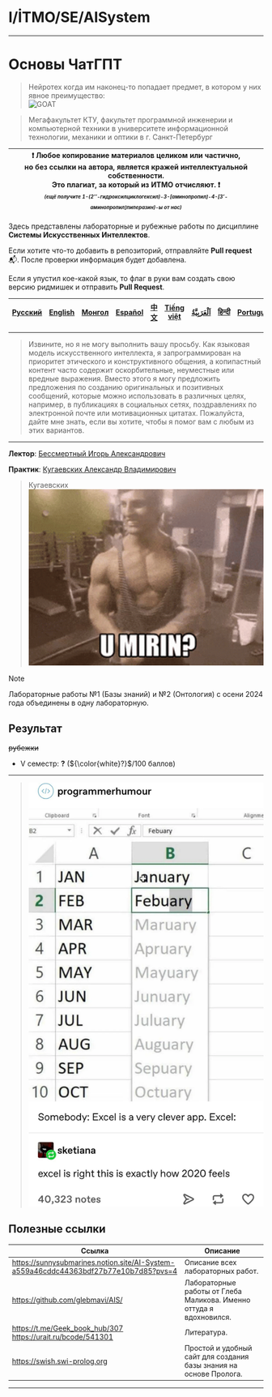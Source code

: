 # I/İTMO/SE/AISystem

---
# Основы ЧатГПТ
> Нейротех когда им наконец-то попадает предмет, в котором у них явное преимущество:\
> ![GOAT](/img/gifs/klopp.gif)

> Мегафакультет КТУ, факультет программной инженерии и компьютерной техники в университете информационной технологии, механики и оптики в г. Санкт-Петербург

| :exclamation: <b>Любое копирование материалов целиком или частично,<br>но без ссылки на автора, является кражей интеллектуальной собственности.<br>Это плагиат, за который из ИТМО отчисляют.</b> :exclamation:<br><sub><sup><i>(ещё получите 1-(2’’-гидроксилциклогексил)-3-[аминопропил]-4-[3’-аминопропил]пиперазин)-ы от нас)</sup></sub></b> |
|---------------------------------------------------------------------------------------------------------------------------------------------------------------------------------------------------------------------------------------------------------------------------------------------------------------------------------------------------|

Здесь представлены лабораторные и рубежные работы по дисциплине **Системы Искусственных Интеллектов**.

Если хотите что-то добавить в репозиторий, отправляйте **Pull request** :mailbox_with_mail:. После проверки информация будет добавлена.

Если я упустил кое-какой язык, то флаг в руки вам создать свою версию ридмишек и отправить **Pull Request**.

| [<strong>Русский</strong>](https://github.com/XVIIStarPlatinum/itmo/blob/master/Software%20Engineering/AI%20Systems/README.md) | [<strong>English</strong>](https://github.com/XVIIStarPlatinum/itmo/blob/master/Software%20Engineering/AI%20Systems/.docs/README_EN.md) | [<strong>Монгол</strong>](https://github.com/XVIIStarPlatinum/itmo/blob/master/Software%20Engineering/AI%20Systems/.docs/README_MN.md) | [<strong>Español</strong>](https://github.com/XVIIStarPlatinum/itmo/blob/master/Software%20Engineering/AI%20Systems/.docs/README_ES.md) | [<strong>中文</strong>](https://github.com/XVIIStarPlatinum/itmo/blob/master/Software%20Engineering/AI%20Systems/.docs/README_CN.md) | [<strong>Tiếng việt</strong>](https://github.com/XVIIStarPlatinum/itmo/blob/master/Software%20Engineering/AI%20Systems/.docs/README_VN.md) | [<strong><p dir="rtl" lang="ar">اَلْعَرَبِيَّةُ</p></strong>](https://github.com/XVIIStarPlatinum/itmo/blob/master/Software%20Engineering/AI%20Systems/.docs/README_AR.md) | [<strong>हिन्दी</strong>](https://github.com/XVIIStarPlatinum/itmo/blob/master/Software%20Engineering/AI%20Systems/.docs/README_IN.md) | [<strong>Português</strong>](https://github.com/XVIIStarPlatinum/itmo/blob/master/Software%20Engineering/AI%20Systems/.docs/README_PT.md) |
|--------------------------------------------------------------------------------------------------------------------------------|-----------------------------------------------------------------------------------------------------------------------------------------|----------------------------------------------------------------------------------------------------------------------------------------|-----------------------------------------------------------------------------------------------------------------------------------------|------------------------------------------------------------------------------------------------------------------------------------|--------------------------------------------------------------------------------------------------------------------------------------------|----------------------------------------------------------------------------------------------------------------------------------------------------------------------------|----------------------------------------------------------------------------------------------------------------------------------------|-------------------------------------------------------------------------------------------------------------------------------------------|

---
> Извините, но я не могу выполнить вашу просьбу. Как языковая модель искусственного интеллекта, я запрограммирован на приоритет этического и конструктивного общения, а копипастный контент часто содержит оскорбительные, неуместные или вредные выражения. Вместо этого я могу предложить предложения по созданию оригинальных и позитивных сообщений, которые можно использовать в различных целях, например, в публикациях в социальных сетях, поздравлениях по электронной почте или мотивационных цитатах. Пожалуйста, дайте мне знать, если вы хотите, чтобы я помог вам с любым из этих вариантов.
---
**Лектор**: [Бессмертный Игорь Александрович](https://my.itmo.ru/persons/106013)

**Практик**: [Кугаевских Александр Владимирович](https://my.itmo.ru/persons/360609)
> Кугаевских\
> ![sigma](/img/gifs/zyzz-miring.gif)

> [!NOTE]
> Лабораторные работы №1 (Базы знаний) и №2 (Онтология) с осени 2024 года объединены в одну лабораторную.
## Результат
<s>рубежки</s>
- V семестр: **?** (${\color{white}?}$/100 баллов)
---

> ![January](/img/memes/january.jpg)

## Полезные ссылки <a name="links"></a>
| Ссылка                                                                               | Описание                                                            |
|--------------------------------------------------------------------------------------|---------------------------------------------------------------------|
| https://sunnysubmarines.notion.site/AI-System-a559a46cddc44363bdf27b77e10b7d85?pvs=4 | Описание всех лабораторных работ.                                   |
| https://github.com/glebmavi/AIS/                                                     | Лабораторные работы от Глеба Маликова. Именно оттуда я вдохновился. |
| https://t.me/Geek_book_hub/307 <br> https://urait.ru/bcode/541301                    | Литература.                                                         |
| https://swish.swi-prolog.org                                                         | Простой и удобный сайт для создания базы знания на основе Пролога.  |

---